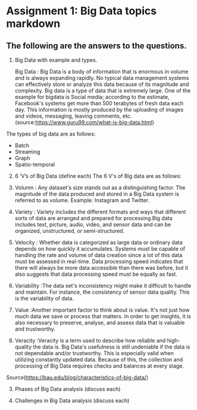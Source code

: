 # Assignment 1: Big Data topics markdown

## The following are the answers to the questions.

1. Big Data with example and types.

   Big Data
 : Big Data is a body of information that is enormous in volume and is always expanding rapidly. No typical data management systems can effectively store or analyze this data because of its magnitude and complexity. Big data is a type of data that is extremely large. One of the example for bigdata is Social media; according to the estimate, Facebook's systems get more than 500 terabytes of fresh data each day. This information is mostly produced by the uploading of images and videos, messaging, leaving comments, etc.  
 (source:https://www.guru99.com/what-is-big-data.html)

 The types of big data are as follows:
 - Batch
 - Streaming
 - Graph
 - Spatio-temporal

2. 6 ‘V’s of Big Data (define each)
 The 6 V's of Big data are as follows:

 1. Volumn
 : Any dataset's size stands out as a distinguishing factor. The magnitude of the data produced and stored in a Big Data system is referred to as volume. Example: Instagram and Twitter.

 2. Variety
 : Variety includes the different formats and ways that different sorts of data are arranged and prepared for processing.Big data includes text, picture, audio, video, and sensor data and can be organized, unstructured, or semi-structured.

 3. Velocity
 : Whether data is categorized as large data or ordinary data depends on how quickly it accumulates. Systems must be capable of handling the rate and volume of data creation since a lot of this data must be assessed in real-time. Data processing speed indicates that there will always be more data accessible than there was before, but it also suggests that data processing speed must be equally as fast.

 4. Variability
 :The data set's inconsistency might make it difficult to handle and maintain. For instance, the consistency of sensor data quality. This is the variability of data.

 5. Value
 :Another important factor to think about is value. It's not just how much data we save or process that matters. In order to get insights, it is also necessary to preserve, analyse, and assess data that is valuable and trustworthy.

 6. Veracity
 :Veracity is a term used to describe how reliable and high-quality the data is. Big Data's usefulness is still undeniable if the data is not dependable and/or trustworthy. This is especially valid when utilizing constantly updated data. Because of this, the collection and processing of Big Data requires checks and balances at every stage. 



 Source(https://bau.edu/blog/characteristics-of-big-data/)


3. Phases of Big Data analysis (discuss each)

4. Challenges in Big Data analysis (discuss each)



